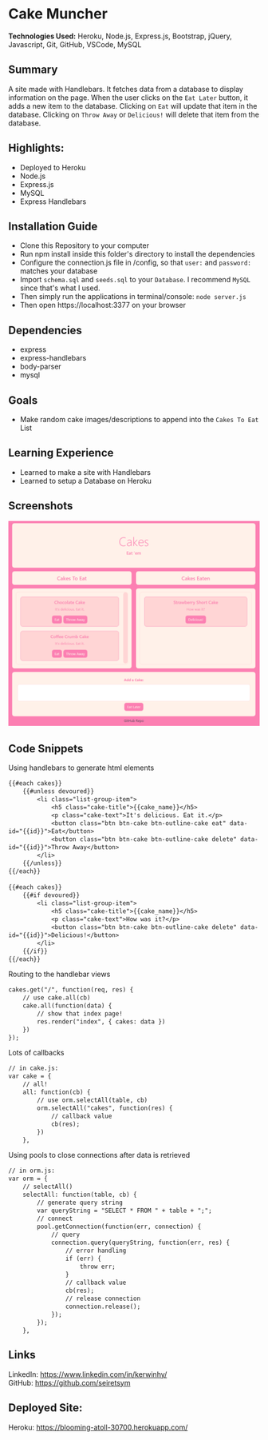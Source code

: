 # Cake Muncher
**Technologies Used:** Heroku, Node.js, Express.js, Bootstrap, jQuery, Javascript, Git, GitHub, VSCode, MySQL

## Summary
A site made with Handlebars. It fetches data from a database to display information on the page. When the user clicks on the `Eat Later` button, it adds a new item to the database. Clicking on `Eat` will update that item in the database. Clicking on `Throw Away` or `Delicious!` will delete that item from the database.

## Highlights:
- Deployed to Heroku
- Node.js
- Express.js
- MySQL
- Express Handlebars

## Installation Guide
- Clone this Repository to your computer
- Run npm install inside this folder's directory to install the dependencies
- Configure the connection.js file in /config, so that `user:` and `password:` matches your database
- Import `schema.sql` and `seeds.sql` to your `Database`. I recommend `MySQL` since that's what I used.
- Then simply run the applications in terminal/console: `node server.js`
- Then open https://localhost:3377 on your browser

## Dependencies
- express
- express-handlebars
- body-parser
- mysql

## Goals
- Make random cake images/descriptions to append into the `Cakes To Eat` List


## Learning Experience
- Learned to make a site with Handlebars
- Learned to setup a Database on Heroku

## Screenshots
![Cake Muncher](readme.PNG)
## Code Snippets
Using handlebars to generate html elements
```
{{#each cakes}}
    {{#unless devoured}}
        <li class="list-group-item">
            <h5 class="cake-title">{{cake_name}}</h5>
            <p class="cake-text">It's delicious. Eat it.</p>
            <button class="btn btn-cake btn-outline-cake eat" data-id="{{id}}">Eat</button>
            <button class="btn btn-cake btn-outline-cake delete" data-id="{{id}}">Throw Away</button>
        </li>
    {{/unless}}
{{/each}}

{{#each cakes}}
    {{#if devoured}}
        <li class="list-group-item">
            <h5 class="cake-title">{{cake_name}}</h5>
            <p class="cake-text">How was it?</p>
            <button class="btn btn-cake btn-outline-cake delete" data-id="{{id}}">Delicious!</button>
        </li>
    {{/if}}
{{/each}}
```
Routing to the handlebar views
```
cakes.get("/", function(req, res) {
    // use cake.all(cb)
    cake.all(function(data) {
        // show that index page!
        res.render("index", { cakes: data })
    })
});
```
Lots of callbacks
```
// in cake.js:
var cake = {
    // all!
    all: function(cb) {
        // use orm.selectAll(table, cb)
        orm.selectAll("cakes", function(res) {
            // callback value
            cb(res);
        })
    },
```
Using pools to close connections after data is retrieved
```
// in orm.js:
var orm = {
    // selectAll()
    selectAll: function(table, cb) {
        // generate query string
        var queryString = "SELECT * FROM " + table + ";";
        // connect
        pool.getConnection(function(err, connection) {
            // query
            connection.query(queryString, function(err, res) {
                // error handling
                if (err) {
                    throw err;
                }
                // callback value
                cb(res);
                // release connection
                connection.release();
            });
        });
    },
```
## Links
LinkedIn: https://www.linkedin.com/in/kerwinhy/<br>
GitHub: https://github.com/seiretsym<br>

## Deployed Site:
Heroku: https://blooming-atoll-30700.herokuapp.com/